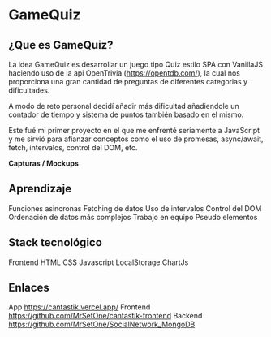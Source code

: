 # GameQuiz

## ¿Que es GameQuiz?

La idea GameQuiz es desarrollar un juego tipo Quiz estilo SPA con VanillaJS haciendo uso de la api OpenTrivia (https://opentdb.com/), la cual nos proporciona una gran cantidad de preguntas de diferentes categorias y dificultades.

A modo de reto personal decidí añadir más dificultad añadiendole un contador de tiempo y sistema de puntos también basado en el mismo.

Este fué mi primer proyecto en el que me enfrenté seriamente a JavaScript y me sirvió para afianzar conceptos como el uso de promesas, async/await, fetch, intervalos, control del DOM, etc.

**Capturas / Mockups**

## Aprendizaje

Funciones asincronas
Fetching de datos
Uso de intervalos
Control del DOM
Ordenación de datos más complejos
Trabajo en equipo
Pseudo elementos

## Stack tecnológico

Frontend
HTML
CSS
Javascript
LocalStorage
ChartJs

## Enlaces

App https://cantastik.vercel.app/
Frontend https://github.com/MrSetOne/cantastik-frontend
Backend https://github.com/MrSetOne/SocialNetwork_MongoDB
